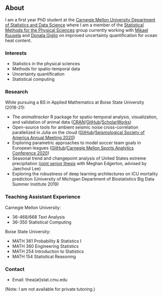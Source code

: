 ## About

I am a first year PhD student at the [Carnegie Mellon University Department of Statistics and Data Science](https://www.stat.cmu.edu/) where I am a member of the [Statistical Methods for the Physical Sciences](https://www.stat.cmu.edu/research/group/stamps) group currently working with [Mikael Kuusela](https://www.stat.cmu.edu/~mkuusela/) and [Donata Giglio](https://www.colorado.edu/atoc/donata-giglio-sheherhers) on improved uncertainty quantification for ocean heat content.

### Interests

- Statistics in the physical sciences
- Methods for spatio-temporal data
- Uncertainty quantification
- Statistical computing

### Research

While pursuing a BS in Applied Mathematics at Boise State University (2018-21):

- The *animaltracker* R package for spatio-temporal analysis, visualization, and validation of animal data ([CRAN](https://cran.r-project.org/web/packages/animaltracker/index.html)/[GitHub](https://github.com/mathedjoe/animaltracker)/[ScholarWorks](https://scholarworks.boisestate.edu/under_showcase_2020/184/))
- Open-source tools for ambient seismic noise cross-correlation parallelized in Julia on the cloud ([GitHub](https://github.com/ttsukianto/esip_julia_aws)/[Seismological Society of America Annual Meeting 2020](https://seismosoc.secure-platform.com/a/solicitations/9/sessiongallery/191/application/5521))
- Exploring parametric approaches to model soccer team goals in European leagues ([GitHub](https://github.com/ttsukianto/CMSAC2020)/[Carnegie Mellon Sports Analytics Conference 2020](http://stat.cmu.edu/cmsac/conference/2020/))
- Seasonal trend and changepoint analysis of United States extreme precipitation ([joint senior thesis](https://scholarworks.boisestate.edu/under_showcase_2020/184/) with Meghan Edgerton, advised by Jaechoul Lee)
- Exploring the robustness of deep learning architectures on ICU mortality prediction (University of Michigan Department of Biostatistics Big Data Summer Institute 2019)

### Teaching Assistant Experience

Carnegie Mellon University: 

- 36-468/668 Text Analysis
- 36-350 Statistical Computing

Boise State University:

- MATH 361 Probability & Statistics I 
- MATH 360 Engineering Statistics
- MATH 254 Introduction to Statistics
- MATH 154 Statistical Reasoning

### Contact

- Email: thea(at)stat.cmu.edu

(Note: I am not available for private tutoring.)

